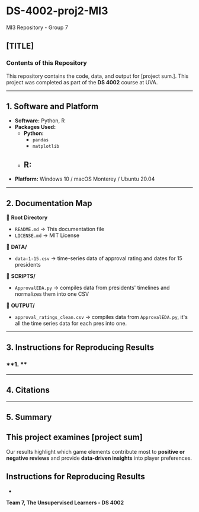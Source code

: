 # DS-4002-proj2-MI3
MI3 Repository - Group 7  

## [TITLE]  

### **Contents of this Repository**  
This repository contains the code, data, and output for [project sum.]. This project was completed as part of the **DS 4002** course at UVA.  

---

## **1. Software and Platform**  
- **Software:** Python, R  
- **Packages Used:**  
  - **Python:**  
    - `pandas`
    - `matplotlib`
  - **R:**  
    - 
- **Platform:** Windows 10 / macOS Monterey / Ubuntu 20.04  

---

## **2. Documentation Map**  

📂 **Root Directory**  
  - `README.md` → This documentation file  
  - `LICENSE.md` → MIT License  

📂 **DATA/**  
  - `data-1-15.csv` → time-series data of approval rating and dates for 15 presidents

📂 **SCRIPTS/**  
  - `ApprovalEDA.py` → compiles data from presidents' timelines and normalizes them into one CSV

📂 **OUTPUT/**  
  - `approval_ratings_clean.csv` → compiles data from `ApprovalEDA.py`, it's all the time series data for each pres into one.

---

## **3. Instructions for Reproducing Results**  

### **1. **

---

## **4. Citations**  

---

## **5. Summary**
This project examines [project sum]
- 

Our results highlight which game elements contribute most to **positive or negative reviews** and provide **data-driven insights** into player preferences.

## **Instructions for Reproducing Results**
- 

**Team 7, The Unsupervised Learners - DS 4002**
